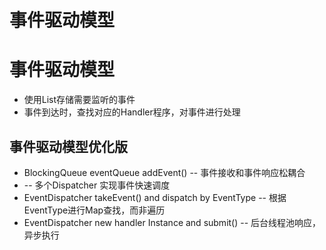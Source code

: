 # 事件驱动模型

# 事件驱动模型

* 使用List存储需要监听的事件
* 事件到达时，查找对应的Handler程序，对事件进行处理

## 事件驱动模型优化版

* BlockingQueue<Event> eventQueue addEvent() -- 事件接收和事件响应松耦合
* -- 多个Dispatcher 实现事件快速调度
* EventDispatcher takeEvent() and dispatch by EventType -- 根据EventType进行Map查找，而非遍历
* EventDispatcher new handler Instance and submit()  -- 后台线程池响应，异步执行